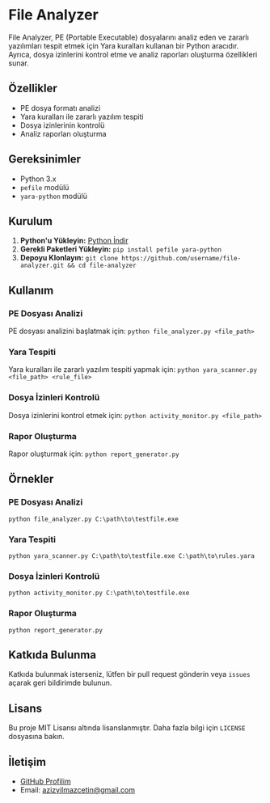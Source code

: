 # File Analyzer

File Analyzer, PE (Portable Executable) dosyalarını analiz eden ve zararlı yazılımları tespit etmek için Yara kuralları kullanan bir Python aracıdır. Ayrıca, dosya izinlerini kontrol etme ve analiz raporları oluşturma özellikleri sunar.

## Özellikler

- PE dosya formatı analizi
- Yara kuralları ile zararlı yazılım tespiti
- Dosya izinlerinin kontrolü
- Analiz raporları oluşturma

## Gereksinimler

- Python 3.x
- `pefile` modülü
- `yara-python` modülü

## Kurulum

1. **Python'u Yükleyin:** [Python İndir](https://www.python.org/downloads/)
2. **Gerekli Paketleri Yükleyin:** `pip install pefile yara-python`
3. **Depoyu Klonlayın:** `git clone https://github.com/username/file-analyzer.git && cd file-analyzer`

## Kullanım

### PE Dosyası Analizi

PE dosyası analizini başlatmak için:
`python file_analyzer.py <file_path>`

### Yara Tespiti

Yara kuralları ile zararlı yazılım tespiti yapmak için:
`python yara_scanner.py <file_path> <rule_file>`

### Dosya İzinleri Kontrolü

Dosya izinlerini kontrol etmek için:
`python activity_monitor.py <file_path>`

### Rapor Oluşturma

Rapor oluşturmak için:
`python report_generator.py`

## Örnekler

### PE Dosyası Analizi

`python file_analyzer.py C:\path\to\testfile.exe`

### Yara Tespiti

`python yara_scanner.py C:\path\to\testfile.exe C:\path\to\rules.yara`

### Dosya İzinleri Kontrolü

`python activity_monitor.py C:\path\to\testfile.exe`

### Rapor Oluşturma

`python report_generator.py`

## Katkıda Bulunma

Katkıda bulunmak isterseniz, lütfen bir pull request gönderin veya `issues` açarak geri bildirimde bulunun.

## Lisans

Bu proje MIT Lisansı altında lisanslanmıştır. Daha fazla bilgi için `LICENSE` dosyasına bakın.

## İletişim

- [GitHub Profilim](https://github.com/azizyilmazcetin)
- Email: azizyilmazcetin@gmail.com
